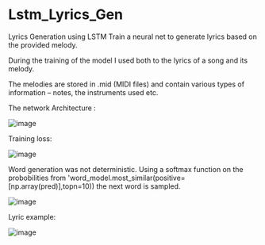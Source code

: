 # Lstm_Lyrics_Gen
Lyrics Generation using LSTM
Train a neural net to generate lyrics based on the provided melody.

During the training of the model I used both to the lyrics of a song and its melody.

The melodies are stored in .mid (MIDI files) and contain various types of information – notes, the instruments used etc. 

The network Architecture :

![image](https://user-images.githubusercontent.com/82934994/213434902-4bd757e0-b7d7-48a4-9e93-1ce36b91091f.png)

Training loss:

![image](https://user-images.githubusercontent.com/82934994/213435042-0bcd77b2-3b22-4303-a3b0-06fb7bee61ac.png)

Word generation was not deterministic. Using a softmax function on the probobilities from 'word_model.most_similar(positive=[np.array(pred)],topn=10)) the next word is  sampled.

![image](https://user-images.githubusercontent.com/82934994/213435427-71e00e25-af9d-4f08-a908-9f45bdc2a66e.png)

Lyric example:

![image](https://user-images.githubusercontent.com/82934994/213435651-71e7dab4-7895-4669-a204-32bca2387d4a.png)


